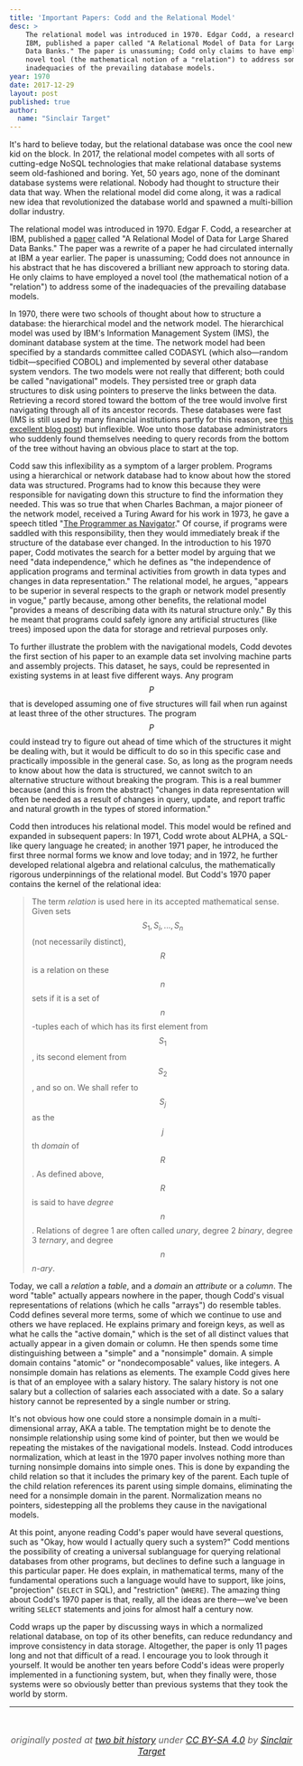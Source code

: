 ```yaml
---
title: 'Important Papers: Codd and the Relational Model'
desc: >
    The relational model was introduced in 1970. Edgar Codd, a researcher at
    IBM, published a paper called "A Relational Model of Data for Large Shared
    Data Banks." The paper is unassuming; Codd only claims to have employed a 
    novel tool (the mathematical notion of a "relation") to address some of the
    inadequacies of the prevailing database models.
year: 1970
date: 2017-12-29
layout: post
published: true
author:
  name: "Sinclair Target"
---
```


It's hard to believe today, but the relational database was once the cool new
kid on the block. In 2017, the relational model competes with all sorts of
cutting-edge NoSQL technologies that make relational database systems seem
old-fashioned and boring. Yet, 50 years ago, none of the dominant database
systems were relational. Nobody had thought to structure their data that way.
When the relational model did come along, it was a radical new idea that
revolutionized the database world and spawned a multi-billion dollar industry.
<!--more-->

The relational model was introduced in 1970. Edgar F. Codd, a researcher at
IBM, published a
[paper](https://cs.uwaterloo.ca/~david/cs848s14/codd-relational.pdf) called "A
Relational Model of Data for Large Shared Data Banks." The paper was a rewrite
of a paper he had circulated internally at IBM a year earlier. The paper is
unassuming; Codd does not announce in his abstract that he has discovered a
brilliant new approach to storing data. He only claims to have employed a novel
tool (the mathematical notion of a "relation") to address some of the
inadequacies of the prevailing database models.

In 1970, there were two schools of thought about how to structure a database:
the hierarchical model and the network model. The hierarchical model was used
by IBM's Information Management System (IMS), the dominant database system at
the time. The network model had been specified by a standards committee called
CODASYL (which also—random tidbit—specified COBOL) and implemented by several
other database system vendors. The two models were not really that different;
both could be called "navigational" models. They persisted tree or graph data
structures to disk using pointers to preserve the links between the data.
Retrieving a record stored toward the bottom of the tree would involve first
navigating through all of its ancestor records. These databases were fast (IMS
is still used by many financial institutions partly for this reason, see [this
excellent blog post](/blog/series/2bithistory/the-most-important-database/))
but inflexible. Woe unto those database administrators who suddenly found
themselves needing to query records from the bottom of the tree without having
an obvious place to start at the top.

Codd saw this inflexibility as a symptom of a larger problem. Programs using a
hierarchical or network database had to know about how the stored data was
structured. Programs had to know this because they were responsible for
navigating down this structure to find the information they needed. This was so
true that when Charles Bachman, a major pioneer of the network model, received
a Turing Award for his work in 1973, he gave a speech titled "[The Programmer
as
Navigator](https://pdfs.semanticscholar.org/f371/d196bf0e7b43df6dcbbc44de461925a21709.pdf)."
Of course, if programs were saddled with this responsibility, then they would
immediately break if the structure of the database ever changed. In the
introduction to his 1970 paper, Codd motivates the search for a better model by
arguing that we need "data independence," which he defines as "the independence
of application programs and terminal activities from growth in data types and
changes in data representation." The relational model, he argues, "appears to
be superior in several respects to the graph or network model presently in
vogue," partly because, among other benefits, the relational model "provides a
means of describing data with its natural structure only." By this he meant
that programs could safely ignore any artificial structures (like trees)
imposed upon the data for storage and retrieval purposes only.

To further illustrate the problem with the navigational models, Codd devotes
the first section of his paper to an example data set involving machine parts
and assembly projects. This dataset, he says, could be represented in existing
systems in at least five different ways. Any program $$P$$ that is developed
assuming one of five structures will fail when run against at least three of
the other structures. The program $$P$$ could instead try to figure out ahead of
time which of the structures it might be dealing with, but it would be
difficult to do so in this specific case and practically impossible in the
general case. So, as long as the program needs to know about how the data is
structured, we cannot switch to an alternative structure without breaking the
program. This is a real bummer because (and this is from the abstract) "changes
in data representation will often be needed as a result of changes in query,
update, and report traffic and natural growth in the types of stored
information."

Codd then introduces his relational model. This model would be refined and
expanded in subsequent papers: In 1971, Codd wrote about ALPHA, a SQL-like
query language he created; in another 1971 paper, he introduced the first three
normal forms we know and love today; and in 1972, he further developed
relational algebra and relational calculus, the mathematically rigorous
underpinnings of the relational model. But Codd's 1970 paper contains the
kernel of the relational idea:

> The term _relation_ is used here in its accepted mathematical sense. Given
> sets $$S_1, S_i, ..., S_n$$ (not necessarily distinct), $$R$$ is a relation
> on these $$n$$ sets if it is a set of $$n$$-tuples each of which has its
> first element from $$S_1$$, its second element from $$S_2$$, and so on. We
> shall refer to $$S_j$$ as the $$j$$th _domain_ of $$R$$. As defined above,
> $$R$$ is said to have _degree_ $$n$$. Relations of degree 1 are often called
> _unary_, degree 2 _binary_, degree 3 _ternary_, and degree $$n$$ _n-ary_.

Today, we call a _relation_ a _table_, and a _domain_ an _attribute_ or a
_column_. The word "table" actually appears nowhere in the paper, though Codd's
visual representations of relations (which he calls "arrays") do resemble
tables. Codd defines several more terms, some of which we continue to use and
others we have replaced. He explains primary and foreign keys, as well as what
he calls the "active domain," which is the set of all distinct values that
actually appear in a given domain or column. He then spends some time
distinguishing between a "simple" and a "nonsimple" domain. A simple domain
contains "atomic" or "nondecomposable" values, like integers. A nonsimple
domain has relations as elements. The example Codd gives here is that of an
employee with a salary history. The salary history is not one salary but a
collection of salaries each associated with a date. So a salary history cannot
be represented by a single number or string.

It's not obvious how one could store a nonsimple domain in a multi-dimensional
array, AKA a table. The temptation might be to denote the nonsimple
relationship using some kind of pointer, but then we would be repeating the
mistakes of the navigational models. Instead. Codd introduces normalization,
which at least in the 1970 paper involves nothing more than turning nonsimple
domains into simple ones. This is done by expanding the child relation so that
it includes the primary key of the parent. Each tuple of the child relation
references its parent using simple domains, eliminating the need for a
nonsimple domain in the parent. Normalization means no pointers, sidestepping
all the problems they cause in the navigational models.

At this point, anyone reading Codd's paper would have several questions, such
as "Okay, how would I actually query such a system?" Codd mentions the
possibility of creating a universal sublanguage for querying relational
databases from other programs, but declines to define such a language in this
particular paper. He does explain, in mathematical terms, many of the
fundamental operations such a language would have to support, like joins,
"projection" (`SELECT` in SQL), and "restriction" (`WHERE`). The amazing thing
about Codd's 1970 paper is that, really, all the ideas are there—we've been
writing `SELECT` statements and joins for almost half a century now.

Codd wraps up the paper by discussing ways in which a normalized relational
database, on top of its other benefits, can reduce redundancy and improve
consistency in data storage. Altogether, the paper is only 11 pages long and
not that difficult of a read. I encourage you to look through it yourself. It
would be another ten years before Codd's ideas were properly implemented in a
functioning system, but, when they finally were, those systems were so obviously
better than previous systems that they took the world by storm.

-------

<p style="color:#5f5f5f;font-size:16px;font-style: italic;padding-top:2em;text-align:center">
originally posted at <a href="https://twobithistory.org">two bit history</a> under 
<a href="https://creativecommons.org/licenses/by-sa/4.0/">CC BY-SA 4.0</a> by <a href="http://sinclairtarget.com">Sinclair Target</a>
</p>